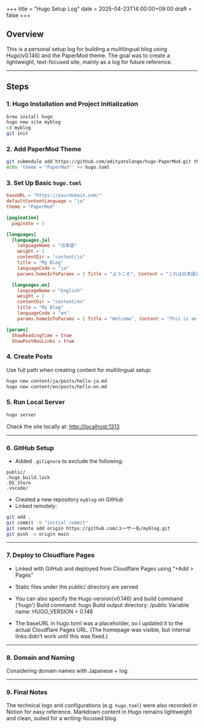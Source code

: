 +++
title = "Hugo Setup Log"
date = 2025-04-23T14:00:00+09:00
draft = false
+++

## Overview

This is a personal setup log for building a multilingual blog using Hugo(v0.146) and the PaperMod theme. The goal was to create a lightweight, text-focused site, mainly as a log for future reference.

---

## Steps

### 1. Hugo Installation and Project Initialization

```bash
brew install hugo
hugo new site myblog
cd myblog
git init
```

### 2. Add PaperMod Theme

```bash
git submodule add https://github.com/adityatelange/hugo-PaperMod.git themes/PaperMod
echo 'theme = "PaperMod"' >> hugo.toml
```

### 3. Set Up Basic `hugo.toml`

```toml
baseURL = "https://yourdomain.com/"
defaultContentLanguage = "ja"
theme = "PaperMod"

[pagination]
  paginate = 5

[languages]
  [languages.ja]
    languageName = "日本語"
    weight = 1
    contentDir = "content/ja"
    title = "My Blog"
    languageCode = "ja"
    params.homeInfoParams = { Title = "ようこそ", Content = "これは日本語のブログです。" }

  [languages.en]
    languageName = "English"
    weight = 2
    contentDir = "content/en"
    title = "My Blog"
    languageCode = "en"
    params.homeInfoParams = { Title = "Welcome", Content = "This is an English blog." }

[params]
  ShowReadingTime = true
  ShowPostNavLinks = true
```

### 4. Create Posts

Use full path when creating content for multilingual setup:

```bash
hugo new content/ja/posts/hello-ja.md
hugo new content/en/posts/hello-en.md
```

### 5. Run Local Server

```bash
hugo server
```

Check the site locally at: [http://localhost:1313](http://localhost:1313)

---

### 6. GitHub Setup

- Added `.gitignore` to exclude the following:

```
public/
.hugo_build.lock
.DS_Store
.vscode/
```

- Created a new repository `myblog` on GitHub
- Linked remotely:

```bash
git add .
git commit -m "initial commit"
git remote add origin https://github.com/ユーザー名/myblog.git
git push -u origin main
```

---

### 7. Deploy to Cloudflare Pages

- Linked with GitHub and deployed from Cloudflare Pages using “+Add > Pages”
- Static files under the public/ directory are served
- You can also specify the Hugo version(v0.146) and build command ('hugo')
  Build command: hugo
  Build output directory: /public
  Variable name: HUGO_VERSION = 0.146

- The baseURL in hugo.toml was a placeholder, so I updated it to the actual Cloudflare Pages URL.
(The homepage was visible, but internal links didn’t work until this was fixed.)
---

### 8. Domain and Naming

Considering domain names with Japanese + log:

---

### 9. Final Notes

The technical logs and configurations (e.g. `hugo.toml`) were also recorded in Notion for easy reference. Markdown content in Hugo remains lightweight and clean, suited for a writing-focused blog.